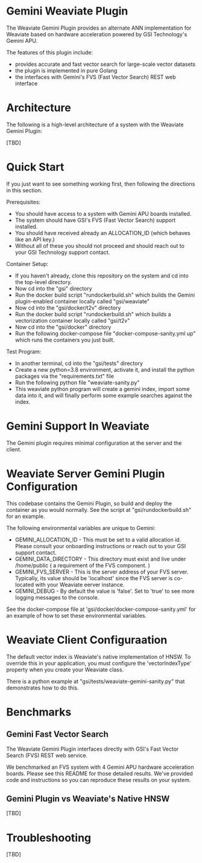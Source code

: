 
# Gemini Weaviate Plugin

The Weaviate Gemini Plugin provides an alternate ANN implementation for Weaviate based on hardware acceleration powered by GSI Technology's Gemini APU.

The features of this plugin include:
* provides accurate and fast vector search for large-scale vector datasets 
* the plugin is implemented in pure Golang
* the interfaces with Gemini's FVS (Fast Vector Search) REST web interface

# Architecture

The following is a high-level architecture of a system with the Weaviate Gemini Plugin:

[TBD]

# Quick Start

If you just want to see something working first, then following the directions in this section.

Prerequisites:
* You should have access to a system with Gemini APU boards installed.
* The system should have GSI's FVS (Fast Vector Search) support installed.
* You should have received already an ALLOCATION_ID (which behaves like an API key.)
* Without all of these you should not proceed and should reach out to your GSI Technology support contact.

Container Setup:
* If you haven't already, clone this repository on the system and cd into the top-level directory.
* Now cd into the "gsi" directory
* Run the docker build script "rundockerbuild.sh" which builds the Gemini plugin-enabled container locally called "gsi/weaviate"
* Now cd into the "gsi/docker/t2v" directory
* Run the docker build script "rundockerbuild.sh" which builds a vectorization container locally called "gsi/t2v"
* Now cd into the "gsi/docker" directory
* Run the following docker-compose file "docker-compose-sanity.yml up" which runs the containers you just built.

Test Program:
* In another terminal, cd into the "gsi/tests" directory
* Create a new python=3.8 environment, activate it, and install the python packages via the "requirements.txt" file
* Run the following python file "weaviate-sanity.py"
* This weaviate python program will create a gemini index, import some data into it, and will finally perform some example searches against the index.

# Gemini Support In Weaviate

The Gemini plugin requires minimal configuration at the server and the client. 

# Weaviate Server Gemini Plugin Configuration

This codebase contains the Gemini Plugin, so build and deploy the container as you would normally.  See the script at "gsi/rundockerbuild.sh" for an example.

The following environmental variables are unique to Gemini:
* GEMINI_ALLOCATION_ID - This must be set to a valid allocation id.  Please consult your onboarding instructions or reach out to your GSI support contact.
* GEMINI_DATA_DIRECTORY - This directory must exist and live under /home/public ( a requirement of the FVS component. )
* GEMINI_FVS_SERVER - This is the server address of your FVS server.  Typically, its value should be 'localhost' since the FVS server is co-located with your Weaviate eerver instance.
* GEMINI_DEBUG - By default the value is 'false'.  Set to 'true' to see more logging messages to the console.

See the docker-compose file at 'gsi/docker/docker-compose-sanity.yml' for an example of how to set these environmental variables.

# Weaviate Client Configuraation

The default vector index is Weaviate's native implementation of HNSW.  To override this in your application, you must configure the 'vectorIndexType' property when you create your Weaviate class.

There is a python example at "gsi/tests/weaviate-gemini-sanity.py" that demonstrates how to do this.

# Benchmarks

## Gemini Fast Vector Search

The Weaviate Gemini Plugin interfaces directly with GSI's Fast Vector Search (FVS) REST web service.

We benchmarked an FVS system with 4 Gemini APU hardware acceleration boards.  Please see this README for those detailed results.  We've provided code and instructions so you can reproduce these results on your system.

## Gemini Plugin vs Weaviate's Native HNSW

[TBD]

# Troubleshooting

[TBD]
